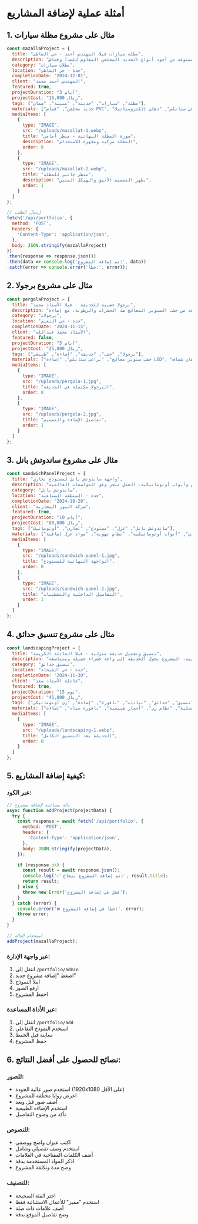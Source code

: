 # أمثلة عملية لإضافة المشاريع

## 1. مثال على مشروع مظلة سيارات

```javascript
const mazallaProject = {
  title: "مظلة سيارات فيلا المهندس أحمد - حي الشاطئ",
  description: "تركيب مظلة سيارات عصرية بتصميم أنيق ومتين، تتسع لسيارتين بمساحة 6×8 متر، مصنوعة من أجود أنواع الحديد المجلفن المقاوم للصدأ وقماش PVC عالي الجودة المقاوم للعوامل الجوية. تم تنفيذ المشروع خلال 3 أيام عمل مع ضمان 5 سنوات.",
  category: "مظلات سيارات",
  location: "جدة - حي الشاطئ",
  completionDate: "2024-12-01",
  client: "المهندس أحمد محمد",
  featured: true,
  projectDuration: "3 أيام",
  projectCost: "15,000 ريال",
  tags: ["مظلة", "سيارات", "حديثة", "متينة", "ضمان"],
  materials: ["حديد مجلفن", "قماش PVC", "براغي ستانلس", "دهان إلكتروستاتيك"],
  mediaItems: [
    {
      type: "IMAGE",
      src: "/uploads/mazallat-1.webp",
      title: "صورة المظلة النهائية - منظر أمامي",
      description: "المظلة مركبة ومجهزة للاستخدام",
      order: 0
    },
    {
      type: "IMAGE",
      src: "/uploads/mazallat-2.webp",
      title: "منظر جانبي للمظلة",
      description: "يظهر التصميم الأنيق والهيكل المتين",
      order: 1
    }
  ]
};

// إرسال الطلب
fetch('/api/portfolio', {
  method: 'POST',
  headers: {
    'Content-Type': 'application/json',
  },
  body: JSON.stringify(mazallaProject)
})
.then(response => response.json())
.then(data => console.log('تم إضافة المشروع:', data))
.catch(error => console.error('خطأ:', error));
```

## 2. مثال على مشروع برجولا

```javascript
const pergolaProject = {
  title: "برجولا خشبية للحديقة - فيلا الأستاذ محمد",
  description: "تصميم وتنفيذ برجولا خشبية أنيقة بمساحة 4×6 متر لحديقة الفيلا، مصنوعة من خشب الصنوبر المعالج ضد الحشرات والرطوبة، مع إضاءة LED مدمجة وإمكانية تركيب نباتات متسلقة. تم تنفيذ العمل وفقاً لأعلى معايير الجودة.",
  category: "برجولات",
  location: "جدة - حي النعيم",
  completionDate: "2024-11-15",
  client: "الأستاذ محمد عبدالله",
  featured: false,
  projectDuration: "5 أيام",
  projectCost: "25,000 ريال",
  tags: ["برجولا", "خشب", "حديقة", "إضاءة", "طبيعي"],
  materials: ["خشب صنوبر معالج", "براغي ستانلس", "إضاءة LED", "مواد عزل", "دهان شفاف"],
  mediaItems: [
    {
      type: "IMAGE",
      src: "/uploads/pergola-1.jpg",
      title: "البرجولا مكتملة في الحديقة",
      order: 0
    },
    {
      type: "IMAGE",
      src: "/uploads/pergola-2.jpg",
      title: "تفاصيل الإضاءة والتصميم",
      order: 1
    }
  ]
};
```

## 3. مثال على مشروع ساندوتش بانل

```javascript
const sandwichPanelProject = {
  title: "واجهة ساندوتش بانل لمستودع تجاري",
  description: "تركيب واجهة ساندوتش بانل عازل للحرارة والصوت لمستودع تجاري بمساحة 200 متر مربع، باستخدام ألواح ساندوتش بانل عالية الجودة بسمك 10 سم، مع نظام تهوية متقدم وأبواب أوتوماتيكية. العمل منجز وفق المواصفات العالمية.",
  category: "ساندوتش بانل",
  location: "جدة - المنطقة الصناعية",
  completionDate: "2024-10-20",
  client: "شركة النور التجارية",
  featured: true,
  projectDuration: "10 أيام",
  projectCost: "80,000 ريال",
  tags: ["ساندوتش بانل", "عزل", "مستودع", "تجاري", "أوتوماتيك"],
  materials: ["ساندوتش بانل 10 سم", "هيكل حديدي", "أبواب أوتوماتيكية", "نظام تهوية", "مواد عزل إضافية"],
  mediaItems: [
    {
      type: "IMAGE",
      src: "/uploads/sandwich-panel-1.jpg",
      title: "الواجهة النهائية للمستودع",
      order: 0
    },
    {
      type: "IMAGE",
      src: "/uploads/sandwich-panel-2.jpg",
      title: "التفاصيل الداخلية والتشطيبات",
      order: 1
    }
  ]
};
```

## 4. مثال على مشروع تنسيق حدائق

```javascript
const landscapingProject = {
  title: "تنسيق وتجميل حديقة منزلية - فيلا العائلة الكريمة",
  description: "تصميم وتنفيذ مشروع تنسيق حدائق متكامل يشمل زراعة النباتات المحلية، تركيب نظام ري أوتوماتيكي، إنشاء ممرات حجرية، إضافة نافورة مياه، وتركيب إضاءة ليلية. المشروع يحول الحديقة إلى واحة خضراء جميلة ومتناسقة.",
  category: "تنسيق حدائق",
  location: "جدة - حي الفيحاء",
  completionDate: "2024-11-30",
  client: "عائلة الأستاذ سعد",
  featured: true,
  projectDuration: "15 يوم",
  projectCost: "45,000 ريال",
  tags: ["تنسيق", "حدائق", "نباتات", "نافورة", "إضاءة", "ري أوتوماتيكي"],
  materials: ["نباتات محلية", "نظام ري", "أحجار طبيعية", "نافورة مياه", "إضاءة LED", "تربة مخصبة"],
  mediaItems: [
    {
      type: "IMAGE",
      src: "/uploads/landscaping-1.webp",
      title: "الحديقة بعد التنسيق الكامل",
      order: 0
    }
  ]
};
```

## 5. كيفية إضافة المشاريع:

### عبر الكود:
```javascript
// دالة مساعدة لإضافة مشروع
async function addProject(projectData) {
  try {
    const response = await fetch('/api/portfolio', {
      method: 'POST',
      headers: {
        'Content-Type': 'application/json',
      },
      body: JSON.stringify(projectData),
    });

    if (response.ok) {
      const result = await response.json();
      console.log('✅ تم إضافة المشروع بنجاح:', result.title);
      return result;
    } else {
      throw new Error('فشل في إضافة المشروع');
    }
  } catch (error) {
    console.error('❌ خطأ في إضافة المشروع:', error);
    throw error;
  }
}

// استخدام الدالة
addProject(mazallaProject);
```

### عبر واجهة الإدارة:
1. انتقل إلى `/portfolio/admin`
2. اضغط "إضافة مشروع جديد"
3. املأ النموذج
4. ارفع الصور
5. احفظ المشروع

### عبر الأداة المساعدة:
1. انتقل إلى `/portfolio/add`
2. استخدم النموذج التفاعلي
3. معاينة قبل الحفظ
4. حفظ المشروع

## 6. نصائح للحصول على أفضل النتائج:

### للصور:
- استخدم صور عالية الجودة (1920x1080 على الأقل)
- اعرض زوايا مختلفة للمشروع
- أضف صور قبل وبعد
- استخدم الإضاءة الطبيعية
- تأكد من وضوح التفاصيل

### للنصوص:
- اكتب عنوان واضح ووصفي
- استخدم وصف تفصيلي وشامل
- أضف الكلمات المفتاحية في العلامات
- اذكر المواد المستخدمة بدقة
- وضح مدة وتكلفة المشروع

### للتصنيف:
- اختر الفئة الصحيحة
- استخدم "مميز" للأعمال الاستثنائية فقط
- أضف علامات ذات صلة
- وضح تفاصيل الموقع بدقة
